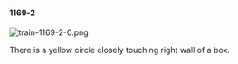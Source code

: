 #### 1169-2
![train-1169-2-0.png](https://github.com/lil-lab/nlvr/raw/master/nlvr/train/images/5/train-1169-2-0.png "train-1169-2-0.png")

There is a yellow circle closely touching right wall of a box.